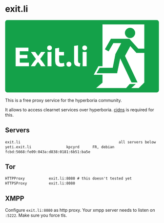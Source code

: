 exit.li
=======

![exit.li](/exit.png)

This is a free proxy service for the hyperboria community.

It allows to access clearnet services over hyperboria. [cjdns](1) is required for this.

[1]: https://github.com/cjdelisle/cjdns

Servers
-------

	exit.li                                             all servers below
    yeti.exit.li                kpcyrd      FR, debian  fcbd:5668:fe09:043a:d838:0181:6b51:ba5e

Tor
---

    HTTPProxy           exit.li:8080 # this doesn't tested yet
    HTTPSProxy          exit.li:8080

XMPP
----

Configure `exit.li:8080` as http proxy. Your xmpp server needs to listen on `:5222`. Make sure you force tls.


